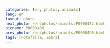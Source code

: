 ```yaml
---
categories: [en, photos, animals]
lang: en
layout: photo
next_photo: /en/photos/animals/P0000482.html
picname: P0000486
prev_photo: /en/photos/animals/P0000490.html
tags: [Fotofalle, Zebra]
---
```


